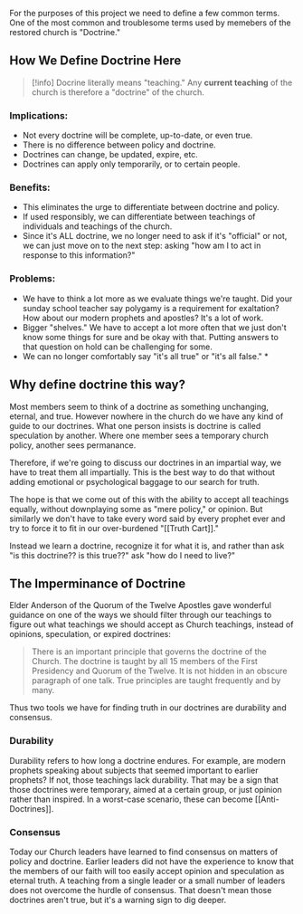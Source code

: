 For the purposes of this project we need to define a few common terms. One of the most common and troublesome terms used by memebers of the restored church is "Doctrine."

## How We Define Doctrine Here

> [!info] Docrine literally means "teaching."  Any **current teaching** of the church is therefore a "doctrine" of the church. 

### Implications:

* Not every doctrine will be complete, up-to-date, or even true. 
* There is no difference between policy and doctrine.
* Doctrines can change, be updated, expire, etc.
* Doctrines can apply only temporarily, or to certain people.

### Benefits:

* This eliminates the urge to differentiate between doctrine and policy.
* If used responsibly, we can differentiate between teachings of individuals and teachings of the church.
* Since it's ALL doctrine, we no longer need to ask if it's "official" or not, we can just move on to the next step: asking "how am I to act in response to this information?"

### Problems: 

* We have to think a lot more as we evaluate things we're taught. Did your sunday school teacher say polygamy is a requirement for exaltation? How about our modern prophets and apostles? It's a lot of work.
* Bigger "shelves." We have to accept a lot more often that we just don't know some things for sure and be okay with that. Putting answers to that question on hold can be challenging for some.
* We can no longer comfortably say "it's all true" or "it's all false." *

## Why define doctrine this way?

Most members seem to think of a doctrine as something unchanging, eternal, and true. However nowhere in the church do we have any kind of guide to our doctrines. What one person insists is doctrine is called speculation by another. Where one member sees a temporary church policy, another sees permanance.

Therefore, if we're going to discuss our doctrines in an impartial way, we have to treat  them all impartially. This is the best way to do that without adding emotional or psychological baggage to our search for truth.

The hope is that we come out of this with the ability to accept all teachings equally, without downplaying some as "mere policy," or opinion. But similarly we don't have to take every word said by every prophet ever and try to force it to fit in our over-burdened "[[Truth Cart]]."   

Instead we learn a doctrine, recognize it for what it is, and rather than ask "is this doctrine?? is this true??" ask "how do I need to live?"

## The Imperminance of Doctrine

Elder Anderson of the Quorum of the Twelve Apostles gave wonderful guidance on one of the ways we should filter through our teachings to figure out what teachings we should accept as Church teachings, instead of opinions, speculation, or expired doctrines:

> There is an important principle that governs the doctrine of the Church. The doctrine is taught by all 15 members of the First Presidency and Quorum of the Twelve. It is not hidden in an obscure paragraph of one talk. True principles are taught frequently and by many.

Thus two tools we have for finding truth in our doctrines are durability and consensus. 

### Durability

Durability refers to how long a doctrine endures. For example, are modern prophets speaking about subjects that seemed important to earlier prophets? If not, those teachings lack durability. That may be a sign that those doctrines were temporary, aimed at a certain group, or just opinion rather than inspired. In a worst-case scenario, these can become [[Anti-Doctrines]].

### Consensus

Today our Church leaders have learned to find consensus on matters of policy and doctrine. Earlier leaders did not have the experience to know that the members of our faith will too easily accept opinion and speculation as eternal truth. A teaching from a single leader or a small number of leaders does not overcome the hurdle of consensus. That doesn't mean those doctrines aren't true, but it's a warning sign to dig deeper.

